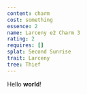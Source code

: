 ```yaml
---
content: charm
cost: something
essence: 2
name: Larceny e2 Charm 3
rating: 2
requires: []
splat: Second Sunrise
trait: Larceny
tree: Thief
---
```


Hello **world**!
